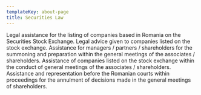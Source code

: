 ```yaml
---
templateKey: about-page
title: Securities Law
---
```

Legal assistance for the listing of companies based in Romania on the Securities Stock Exchange. Legal advice given to companies listed on the stock exchange. Assistance for managers / partners / shareholders for the summoning and preparation within the general meetings of the associates / shareholders. Assistance of companies listed on the stock exchange within the conduct of general meetings of the associates / shareholders. Assistance and representation before the Romanian courts within proceedings for the annulment of decisions made in the general meetings of shareholders.